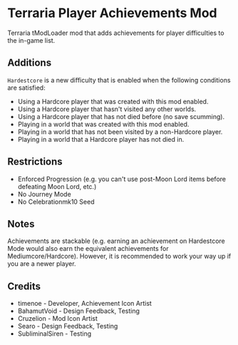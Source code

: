 # Terraria Player Achievements Mod

Terraria tModLoader mod that adds achievements for player difficulties to the in-game list.

## Additions
`Hardestcore` is a new difficulty that is enabled when the following conditions are satisfied:
- Using a Hardcore player that was created with this mod enabled.
- Using a Hardcore player that hasn't visited any other worlds.
- Using a Hardcore player that has not died before (no save scumming).
- Playing in a world that was created with this mod enabled.
- Playing in a world that has not been visited by a non-Hardcore player.
- Playing in a world that a Hardcore player has not died in.

## Restrictions
- Enforced Progression (e.g. you can't use post-Moon Lord items before defeating Moon Lord, etc.)
- No Journey Mode
- No Celebrationmk10 Seed

## Notes
Achievements are stackable (e.g. earning an achievement on Hardestcore Mode would also earn the equivalent achievements for Mediumcore/Hardcore). However, it is recommended to work your way up if you are a newer player.

## Credits
- timenoe - Developer, Achievement Icon Artist
- BahamutVoid - Design Feedback, Testing
- Cruzelion - Mod Icon Artist
- Searo - Design Feedback, Testing
- SubliminalSiren - Testing
